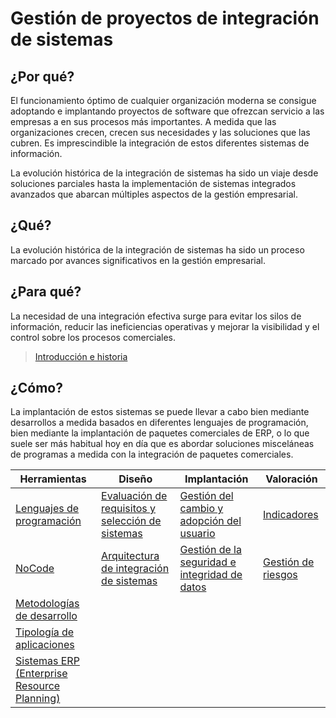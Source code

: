 # Gestión de proyectos de integración de sistemas

## ¿Por qué?

El funcionamiento óptimo de cualquier organización moderna se consigue adoptando e implantando proyectos de software que ofrezcan servicio a las empresas a en sus procesos más importantes. A medida que las organizaciones crecen, crecen sus necesidades y las soluciones que las cubren. Es imprescindible la integración de estos diferentes sistemas de información.

La evolución histórica de la integración de sistemas ha sido un viaje desde soluciones parciales hasta la implementación de sistemas integrados avanzados que abarcan múltiples aspectos de la gestión empresarial.

## ¿Qué?

La evolución histórica de la integración de sistemas ha sido un proceso marcado por avances significativos en la gestión empresarial.

## ¿Para qué?

La necesidad de una integración efectiva surge para evitar los silos de información, reducir las ineficiencias operativas y mejorar la visibilidad y el control sobre los procesos comerciales.

> [Introducción e historia](introHistoria.md)

## ¿Cómo?

La implantación de estos sistemas se puede llevar a cabo bien mediante desarrollos a medida basados en diferentes lenguajes de programación, bien mediante la implantación de paquetes comerciales de ERP, o lo que suele ser más habitual hoy en día que es abordar soluciones misceláneas de programas a medida con la integración de paquetes comerciales.

|Herramientas|Diseño|Implantación|Valoración|
|-|-|-|-|
|[Lenguajes de programación](lenguajesProgramacion.md)|[Evaluación de requisitos y selección de sistemas](requisitos.md)|[Gestión del cambio y adopción del usuario](gestionDelCambio.md)|[Indicadores](indicadores.md)|
|[NoCode](noCode.md)|[Arquitectura de integración de sistemas](arquitectura.md)|[Gestión de la seguridad e integridad de datos](gestionSeguridad.md)|[Gestión de riesgos](riesgos.md)|
|[Metodologías de desarrollo](metodologiasDesarrollo.md)
|[Tipología de aplicaciones](tipologia.md)
|[Sistemas ERP (Enterprise Resource Planning)](erp.md)
